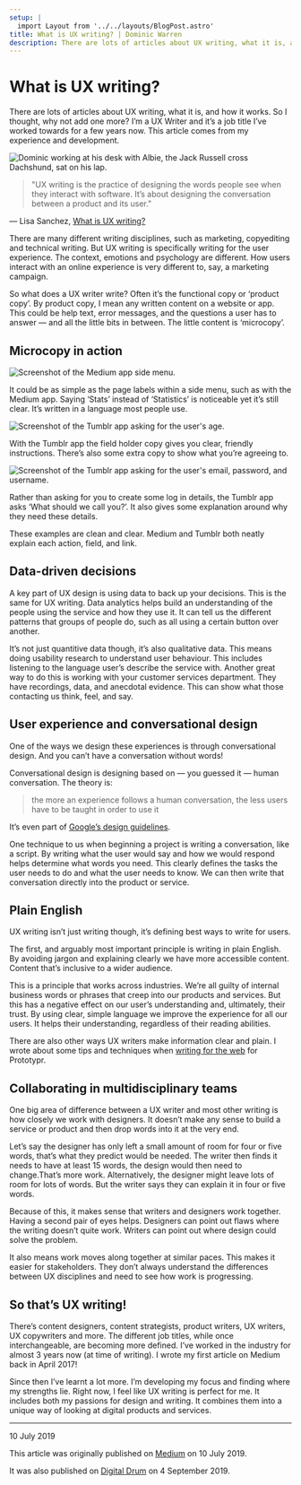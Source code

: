 ```yaml
---
setup: |
  import Layout from '../../layouts/BlogPost.astro'
title: What is UX writing? | Dominic Warren
description: There are lots of articles about UX writing, what it is, and how it works. So I thought, why not add one more?
---
```


# What is UX writing?

There are lots of articles about UX writing, what it is, and how it works. So I thought, why not add one more? I’m a UX Writer and it’s a job title I’ve worked towards for a few years now. This article comes from my experience and development.

![Dominic working at his desk with Albie, the Jack Russell cross Dachshund, sat on his lap.](/posts/what-is-ux-writing-1.jpg)

> "UX writing is the practice of designing the words people see when they interact with software. It’s about designing the conversation between a product and its user."

— Lisa Sanchez, [What is UX writing?](https://medium.com/@lmsanchez/what-is-ux-writing-1eb71b0f0606)

There are many different writing disciplines, such as marketing, copyediting and technical writing. But UX writing is specifically writing for the user experience. The context, emotions and psychology are different. How users interact with an online experience is very different to, say, a marketing campaign.

So what does a UX writer write? Often it’s the functional copy or ‘product copy’. By product copy, I mean any written content on a website or app. This could be help text, error messages, and the questions a user has to answer — and all the little bits in between. The little content is ‘microcopy’.

## Microcopy in action

![Screenshot of the Medium app side menu.](/posts/what-is-ux-writing-2.jpg)

It could be as simple as the page labels within a side menu, such as with the Medium app. Saying ‘Stats’ instead of ‘Statistics’ is noticeable yet it’s still clear. It’s written in a language most people use.

![Screenshot of the Tumblr app asking for the user's age.](/posts/what-is-ux-writing-3.jpg)

With the Tumblr app the field holder copy gives you clear, friendly instructions. There’s also some extra copy to show what you’re agreeing to.

![Screenshot of the Tumblr app asking for the user's email, password, and username.](/posts/what-is-ux-writing-4.jpg)

Rather than asking for you to create some log in details, the Tumblr app asks ‘What should we call you?’. It also gives some explanation around why they need these details.

These examples are clean and clear. Medium and Tumblr both neatly explain each action, field, and link.

## Data-driven decisions

A key part of UX design is using data to back up your decisions. This is the same for UX writing. Data analytics helps build an understanding of the people using the service and how they use it. It can tell us the different patterns that groups of people do, such as all using a certain button over another.

It’s not just quantitive data though, it’s also qualitative data. This means doing usability research to understand user behaviour. This includes listening to the language user’s describe the service with. Another great way to do this is working with your customer services department. They have recordings, data, and anecdotal evidence. This can show what those contacting us think, feel, and say.

## User experience and conversational design

One of the ways we design these experiences is through conversational design. And you can’t have a conversation without words!

Conversational design is designing based on — you guessed it — human conversation. The theory is:

> the more an experience follows a human conversation, the less users have to be taught in order to use it

It’s even part of [Google’s design guidelines](https://designguidelines.withgoogle.com/conversation/conversation-design/what-is-conversation-design.html).

One technique to us when beginning a project is writing a conversation, like a script. By writing what the user would say and how we would respond helps determine what words you need. This clearly defines the tasks the user needs to do and what the user needs to know. We can then write that conversation directly into the product or service.

## Plain English

UX writing isn’t just writing though, it’s defining best ways to write for users.

The first, and arguably most important principle is writing in plain English. By avoiding jargon and explaining clearly we have more accessible content. Content that’s inclusive to a wider audience.

This is a principle that works across industries. We’re all guilty of internal business words or phrases that creep into our products and services. But this has a negative effect on our user’s understanding and, ultimately, their trust. By using clear, simple language we improve the experience for all our users. It helps their understanding, regardless of their reading abilities.

There are also other ways UX writers make information clear and plain. I wrote about some tips and techniques when [writing for the web](https://blog.prototypr.io/writing-for-the-web-and-content-design-c6416abb9bc5) for Prototypr.

## Collaborating in multidisciplinary teams

One big area of difference between a UX writer and most other writing is how closely we work with designers. It doesn’t make any sense to build a service or product and then drop words into it at the very end.

Let’s say the designer has only left a small amount of room for four or five words, that’s what they predict would be needed. The writer then finds it needs to have at least 15 words, the design would then need to change.That’s more work. Alternatively, the designer might leave lots of room for lots of words. But the writer says they can explain it in four or five words.

Because of this, it makes sense that writers and designers work together. Having a second pair of eyes helps. Designers can point out flaws where the writing doesn’t quite work. Writers can point out where design could solve the problem.

It also means work moves along together at similar paces. This makes it easier for stakeholders. They don’t always understand the differences between UX disciplines and need to see how work is progressing.

## So that’s UX writing!

There’s content designers, content strategists, product writers, UX writers, UX copywriters and more. The different job titles, while once interchangeable, are becoming more defined. I’ve worked in the industry for almost 3 years now (at time of writing). I wrote my first article on Medium back in April 2017!

Since then I’ve learnt a lot more. I’m developing my focus and finding where my strengths lie. Right now, I feel like UX writing is perfect for me. It includes both my passions for design and writing. It combines them into a unique way of looking at digital products and services.

---

10 July 2019

This article was originally published on [Medium](https://medium.com/@dominicwarren1/what-is-ux-writing-96f5b85b37c8) on 10 July 2019.

It was also published on [Digital Drum](https://www.digital-freelancer.org/blog/what-is-ux-writing) on 4 September 2019.
